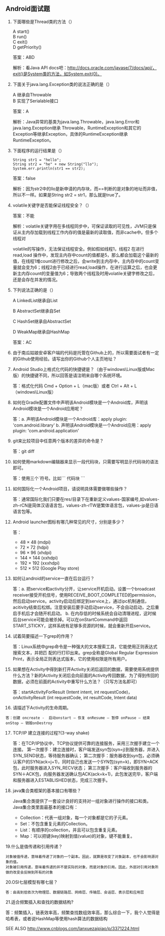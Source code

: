 Android面试题
---

1. 下面哪些是Thread类的方法（）
    
    A start()       
    B run()       
    C exit()       
    D getPriority()

    答案：ABD
    
    解析：看Java API docs吧：http://docs.oracle.com/javase/7/docs/api/，exit()是System类的方法，如System.exit(0)。
    

2. 下面关于java.lang.Exception类的说法正确的是（）

    A 继承自Throwable      
    B 实现了Serialable接口

    答案：A
    
    解析：Java异常的基类为java.lang.Throwable，java.lang.Error和java.lang.Exception继承 Throwable，RuntimeException和其它的Exception等继承Exception，具体的RuntimeException继承RuntimeException。

3. 下面程序的运行结果是（）

    ```
    String str1 = "hello";
    String str2 = "he" + new String("llo");
    System.err.println(str1 == str2);
    ```

    答案：false
    
    解析：因为str2中的llo是新申请的内存块，而==判断的是对象的地址而非值，所以不一样。如果是String str2 = str1，那么就是true了。

4. volatile关键字是否能保证线程安全？（）
    
    答案：不能
    
    解析：volatile关键字用在多线程同步中，可保证读取的可见性，JVM只是保证从主内存加载到线程工作内存的值是最新的读取值，而非cache中。但多个线程对
    
    volatile的写操作，无法保证线程安全。例如假如线程1，线程2 在进行read,load 操作中，发现主内存中count的值都是5，那么都会加载这个最新的值，在线程1堆count进行修改之后，会write到主内存中，主内存中的count变量就会变为6；线程2由于已经进行read,load操作，在进行运算之后，也会更新主内存count的变量值为6；导致两个线程及时用volatile关键字修改之后，还是会存在并发的情况。

5. 下列说法正确的是（）

    A LinkedList继承自List
    
    B AbstractSet继承自Set
    
    C HashSet继承自AbstractSet
    
    D WeakMap继承自HashMap
    
    答案：AC

6. 由于南瓜姑娘安卓客户端的代码是托管在Github上的，所以需要面试者有一定的Github使用经验。请写出你的Github个人主页地址？

7. Android Studio上格式化代码的快捷键是？（由于windows\Linux版或Mac版）的快捷键不同，所以回答是请注明来自哪个系统环境。

    答：格式化代码	Cmd + Option + L（mac版）或者	Ctrl + Alt + L（windows\Linux版）

8. 如何在Gradle配置文件中声明该Android模块是一个Android库，声明该Android模块是一个Android应用呢？

    答：a. 声明该Android模块是一个Android库：apply plugin: 'com.android.library'
    b. 声明该Android模块是一个Android应用：apply plugin: 'com.android.application'

9. git来比较项目中任意两个版本的差异的命令是？

    答：git diff

10. 如何使用markdown编辑器来显示一段代码块，只需要写明显示代码块的语法即可。

    答：使用三个\`符号。比如\`\`\` 代码块 \`\`\`

11. 如何国际化一个Android项目，请说明具体需要做哪些操作？

    答：通常国际化我们只要在res/目录下在重新定义values-国家编号,如values-zh-rCN是简体汉语语言包，values-zh-rTW是繁体语言包，values-jp是日语语言包等。

12. Android launcher图标有哪几种常见的尺寸，分别是多少？

    答： 
    - 48 × 48 (mdpi) 
    - 72 × 72 (hdpi) 
    - 96 × 96 (xhdpi)	
    - 144 × 144 (xxhdpi)	
    - 192 × 192 (xxxhdpi)	
    - 512 × 512 (Google Play store)

13. 如何让android的service一直在后台运行？

    答：a. 把service和activity分开，让service开机启动。设置一个broadcast receiver接受开机信号，使用RECEIVE_BOOT_COMPLETED的permission， 然后启动service。activity启动后绑定到service上，通过ipc机制通信，acitivity结束后松绑。注意安装后要手动启动service，不会自动启动，之后重启手机后才会随开机启动。
    b. 在内存低的时候系统会自动清理进程，这时候后台service可能会被杀掉。可以在onStartCommand中返回START_STICKY，这样系统有足够多资源的时候，就会重新开启service。

14. 试着简要描述一下grep的作用？

    答：Linux系统中grep命令是一种强大的文本搜索工具，它能使用正则表达式搜索文本，并把匹 配的行打印出来。grep全称是Global Regular Expression Print，表示全局正则表达式版本，它的使用权限是所有用户。

15. 如果想在Activity中得到新打开Activity关闭后返回的数据，需要使用系统提供什么方法？新的Activity关闭后会向前面的Activity传回数据，为了得到传回的数据，必须在前面的Activity中重写什么方法？（只写方法名即可）

    答：startActivityForResult (Intent intent, int requestCode)， onActivityResult (int requestCode, int resultCode, Intent data)

16.  请描述下Activity的生命周期。

    答：创建 oncreate -  启动onstart – 恢复 onResume – 暂停 onPause – 结束 onStop – 销毁onDestroy

17. TCP/IP 建立连接的过程?(3-way shake)

    答：在TCP/IP协议中，TCP协议提供可靠的连接服务，采用三次握手建立一个连接。
    第一次握手：建立连接时，客户端发送syn包(syn=j)到服务器，并进入SYN_SEND状态，等待服务器确认；
    第二次握手：服务器收到syn包，必须确认客户的SYN(ack=j+1)，同时自己也发送一个SYN包(syn=k)，即SYN+ACK包，此时服务器进入SYN_RECV状态；
    第三次握手：客户端收到服务器的SYN＋ACK包，向服务器发送确认包ACK(ack=k+1)，此包发送完毕，客户端和服务器进入ESTABLISHED状态，完成三次握手。

18. java集合类框架的基本接口有哪些？

    Java集合类提供了一套设计良好的支持对一组对象进行操作的接口和类。Java集合类里面最基本的接口有：
    
      - Collection：代表一组对象，每一个对象都是它的子元素。
      - Set：不包含重复元素的Collection。
      - List：有顺序的collection，并且可以包含重复元素。
      - Map：可以把键(key)映射到值(value)的对象，键不能重复。

19.什么是值传递和引用传递？

    对象被值传递，意味着传递了对象的一个副本。因此，就算是改变了对象副本，也不会影响源对象的值。
    对象被引用传递，意味着传递的并不是实际的对象，而是对象的引用。因此，外部对引用对象所做的改变会反映到所有的对象

20.OSI七层模型有哪七层？

    答：由高到低依次为物理层、数据链路层、网络层、传输层、会话层、表示层和应用层

21.适合频繁插入和查找的数据结构?

答：频繁插入，链表效率高，频繁查找数组效率高，那么综合一下，我个人觉得是哈希表，或者说HashMap等使用hash算法的数据结构

SEE ALSO http://www.cnblogs.com/lanxuezaipiao/p/3371224.html

